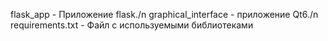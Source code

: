 flask_app - Приложение flask./n
graphical_interface - приложение Qt6./n
requirements.txt - Файл с используемыми библиотеками
